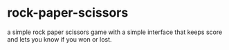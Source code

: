# rock-paper-scissors

a simple rock paper scissors game with a simple interface that keeps score and lets you know if you won or lost.
